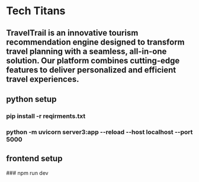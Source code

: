 # Tech Titans

## TravelTrail is an innovative tourism recommendation engine designed to transform travel planning with a seamless, all-in-one solution. Our platform combines cutting-edge features to deliver personalized and efficient travel experiences.


## python setup
### pip install -r reqirments.txt
### python -m uvicorn server3:app --reload --host localhost --port 5000

## frontend setup  
### npm run dev
